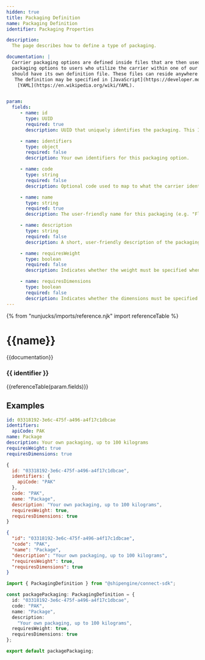 ```yaml
---
hidden: true
title: Packaging Definition
name: Packaging Definition
identifier: Packaging Properties

description:
  The page describes how to define a type of packaging.

documentation: |
  Carrier packaging options are defined inside files that are then used by the [ShipEngine Connect](./../index.md) to offer these
  packaging options to users who utilize the carrier within one of our e-commerce applications. Each packaging type that you wish to offer
  should have its own definition file. These files can reside anywhere within your application as long as their locations are specified in the [Carrier Application Definition](./carrier.md) file.
   The definition may be specified in [JavaScript](https://developer.mozilla.org/en-US/docs/Web/JavaScript), [TypeScript](https://www.typescriptlang.org/), [JSON](https://developer.mozilla.org/en-US/docs/Web/JavaScript/Reference/Global_Objects/JSON), or
    [YAML](https://en.wikipedia.org/wiki/YAML).


param:
  fields:
     - name: id
       type: UUID
       required: true
       description: UUID that uniquely identifies the packaging. This ID should never change.

     - name: identifiers
       type: object
       required: false
       description: Your own identifiers for this packaging option.

     - name: code
       type: string
       required: false
       description: Optional code used to map to what the carrier identify the packaging.

     - name: name
       type: string
       required: true
       description: The user-friendly name for this packaging (e.g. "Flat-Rate Box", "Large Padded Envelope").

     - name: description
       type: string
       required: false
       description: A short, user-friendly description of the packaging.

     - name: requiresWeight
       type: boolean
       required: false
       description: Indicates whether the weight must be specified when using this packaging.

     - name: requiresDimensions
       type: boolean
       required: false
       description: Indicates whether the dimensions must be specified when using this packaging.
---
```



  {% from "nunjucks/imports/reference.njk" import referenceTable %}

  {{name}}
  ===============================================
  {{documentation}}


  ###   {{ identifier }}
  {{referenceTable(param.fields)}}


  Examples
  -----------------------------------------------

```yaml
id: 03318192-3e6c-475f-a496-a4f17c1dbcae
identifiers:
  apiCode: PAK
name: Package
description: Your own packaging, up to 100 kilograms
requiresWeight: true
requiresDimensions: true
```

```javascript
{
  id: "03318192-3e6c-475f-a496-a4f17c1dbcae",
  identifiers: {
    apiCode: "PAK"
  },
  code: "PAK",
  name: "Package",
  description: "Your own packaging, up to 100 kilograms",
  requiresWeight: true,
  requiresDimensions: true
}

```

```json
{
  "id": "03318192-3e6c-475f-a496-a4f17c1dbcae",
  "code": "PAK",
  "name": "Package",
  "description": "Your own packaging, up to 100 kilograms",
  "requiresWeight": true,
  "requiresDimensions": true
}
```

```typescript
import { PackagingDefinition } from "@shipengine/connect-sdk";

const packagePackaging: PackagingDefinition = {
  id: "03318192-3e6c-475f-a496-a4f17c1dbcae",
  code: "PAK",
  name: "Package",
  description:
    "Your own packaging, up to 100 kilograms",
  requiresWeight: true,
  requiresDimensions: true
};

export default packagePackaging;

```
